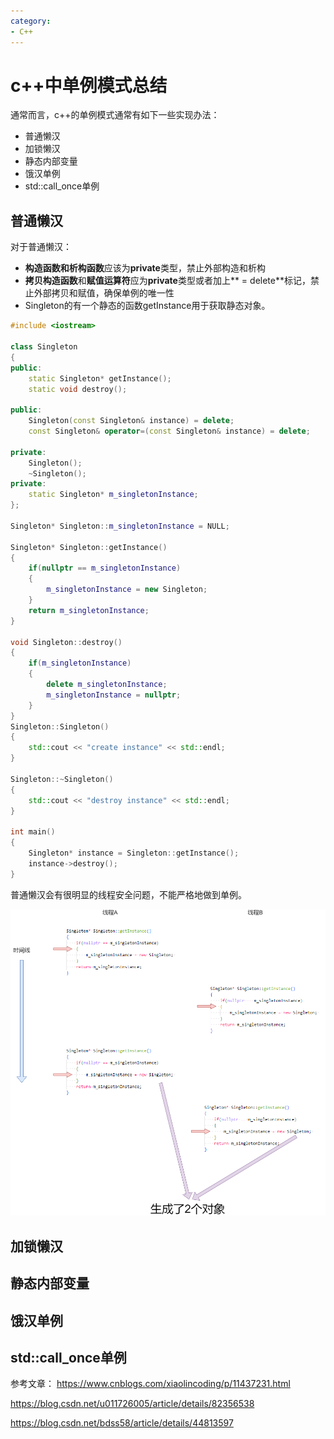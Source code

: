 ```yaml
---
category: 
- C++
---
```



# c++中单例模式总结

通常而言，c++的单例模式通常有如下一些实现办法：
- 普通懒汉
- 加锁懒汉
- 静态内部变量
- 饿汉单例
- std::call_once单例


## 普通懒汉

对于普通懒汉：
- **构造函数和析构函数**应该为**private**类型，禁止外部构造和析构
- **拷贝构造函数**和**赋值运算符**应为**private**类型或者加上** = delete**标记，禁止外部拷贝和赋值，确保单例的唯一性
- Singleton的有一个静态的函数getInstance用于获取静态对象。
  
```cpp
#include <iostream>

class Singleton
{
public:
    static Singleton* getInstance();
    static void destroy();

public:
    Singleton(const Singleton& instance) = delete;
    const Singleton& operator=(const Singleton& instance) = delete;

private:
    Singleton();
    ~Singleton();
private:
    static Singleton* m_singletonInstance;
};

Singleton* Singleton::m_singletonInstance = NULL;

Singleton* Singleton::getInstance()
{
    if(nullptr == m_singletonInstance)
    {
        m_singletonInstance = new Singleton; 
    }
    return m_singletonInstance;
}

void Singleton::destroy()
{
    if(m_singletonInstance)
    {
        delete m_singletonInstance;
        m_singletonInstance = nullptr;
    }
}
Singleton::Singleton()
{
    std::cout << "create instance" << std::endl;
}

Singleton::~Singleton()
{
    std::cout << "destroy instance" << std::endl;
}

int main()
{
    Singleton* instance = Singleton::getInstance();
    instance->destroy();
}
```

普通懒汉会有很明显的线程安全问题，不能严格地做到单例。

![普通懒汉的线程安全问题](https://github.com/zgjsxx/static-img-repo/raw/main/blog/language/cplusplus/cpp_singleton_summarize/intro.png)

## 加锁懒汉


## 静态内部变量

## 饿汉单例


## std::call_once单例



参考文章：
https://www.cnblogs.com/xiaolincoding/p/11437231.html

https://blog.csdn.net/u011726005/article/details/82356538

https://blog.csdn.net/bdss58/article/details/44813597